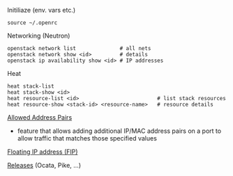 Initiliaze (env. vars etc.)

```
source ~/.openrc
```

Networking (Neutron)

```
openstack network list              # all nets
openstack network show <id>         # details
openstack ip availability show <id> # IP addresses
```

Heat

```
heat stack-list
heat stack-show <id>
heat resource-list <id>                         # list stack resources
heat resource-show <stack-id> <resource-name>   # resource details
```

[Allowed Address Pairs](https://docs.openstack.org/dragonflow/latest/specs/allowed_address_pairs.html)

* feature that allows adding additional IP/MAC address pairs on a port to allow traffic that matches those specified values

[Floating IP address (FIP)](https://docs.openstack.org/ocata/user-guide/cli-manage-ip-addresses.html)

[Releases](https://en.wikipedia.org/wiki/OpenStack#Release_history) (Ocata, Pike, ...)
